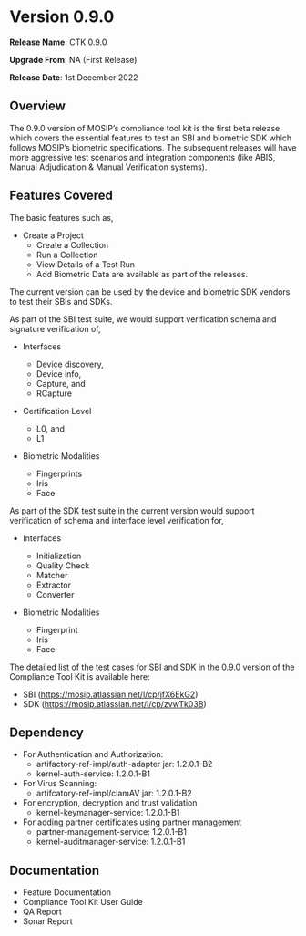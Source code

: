 # Version 0.9.0

**Release Name**: CTK 0.9.0

**Upgrade From**: NA (First Release)

**Release Date**: 1st December 2022


## Overview

The 0.9.0 version of MOSIP’s compliance tool kit is the first beta release which covers the essential features to test an SBI and biometric SDK which follows MOSIP’s biometric specifications. The subsequent releases will have more aggressive test scenarios and integration components (like ABIS, Manual Adjudication & Manual Verification systems).


## Features Covered

The basic features such as,
* Create a Project
    * Create a Collection
    * Run a Collection
    * View Details of a Test Run
    * Add Biometric Data
are available as part of the releases.

The current version can be used by the device and biometric SDK vendors to test their SBIs and SDKs.

As part of the SBI test suite, we would support verification schema and signature verification of,
* Interfaces
    * Device discovery,
    * Device info,
    * Capture, and
    * RCapture
    
* Certification Level
    * L0, and
    * L1
    
* Biometric Modalities
    * Fingerprints
    * Iris
    * Face

As part of the SDK test suite in the current version would support verification of schema and interface level verification for,

* Interfaces
    * Initialization
    * Quality Check
    * Matcher
    * Extractor
    * Converter
    
* Biometric Modalities
    * Fingerprint
    * Iris
    * Face
    
The detailed list of the test cases for SBI and SDK in the 0.9.0 version of the Compliance Tool Kit  is available here:

* SBI (https://mosip.atlassian.net/l/cp/jfX6EkG2)
* SDK (https://mosip.atlassian.net/l/cp/zvwTk03B)

## Dependency

* For Authentication and Authorization:
    * artifactory-ref-impl/auth-adapter jar: 1.2.0.1-B2
    * kernel-auth-service: 1.2.0.1-B1
* For Virus Scanning:
    * artifcatory-ref-impl/clamAV jar: 1.2.0.1-B2
* For encryption, decryption and trust validation
    * kernel-keymanager-service: 1.2.0.1-B1
* For adding partner certificates using partner management
    * partner-management-service: 1.2.0.1-B1
    * kernel-auditmanager-service: 1.2.0.1-B1

## Documentation

* Feature Documentation
* Compliance Tool Kit User Guide
* QA Report
* Sonar Report
